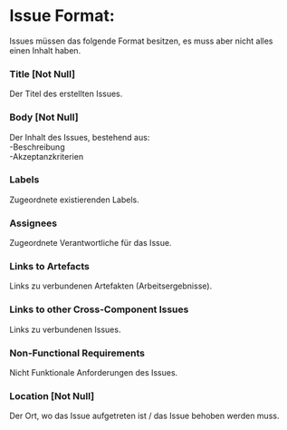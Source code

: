 # Issue Format:

Issues müssen das folgende Format besitzen, es muss aber nicht alles einen Inhalt haben. 

### Title [Not Null]

Der Titel des erstellten Issues.

### Body [Not Null]

Der Inhalt des Issues, bestehend aus: <br />
-Beschreibung <br />
-Akzeptanzkriterien <br />

### Labels

Zugeordnete existierenden Labels. 

### Assignees

Zugeordnete Verantwortliche für das Issue.

### Links to Artefacts 

Links zu verbundenen Artefakten (Arbeitsergebnisse).

### Links to other Cross-Component Issues

Links zu verbundenen Issues.

### Non-Functional Requirements

Nicht Funktionale Anforderungen des Issues.

### Location [Not Null]

Der Ort, wo das Issue aufgetreten ist / das Issue behoben werden muss. 











